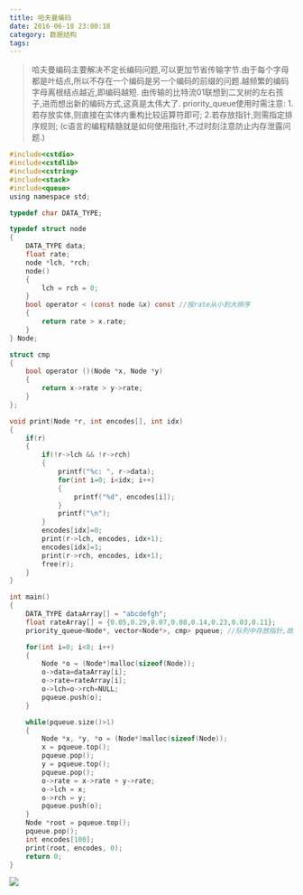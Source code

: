```yaml
---
title: 哈夫曼编码
date: 2016-06-18 23:00:18
category: 数据结构
tags:
---
```

> 哈夫曼编码主要解决不定长编码问题,可以更加节省传输字节.由于每个字母都是叶结点,所以不存在一个编码是另一个编码的前缀的问题.越频繁的编码字母离根结点越近,即编码越短.
> 由传输的比特流01联想到二叉树的左右孩子,进而想出新的编码方式,这真是太伟大了.
> priority_queue使用时需注意:
> 1.若存放实体,则直接在实体内重构比较运算符即可;
> 2.若存放指针,则需指定排序规则;
> (c语言的编程精髓就是如何使用指针,不过时刻注意防止内存泄露问题.)

```c
#include<cstdio>
#include<cstdlib>
#include<cstring>
#include<stack>
#include<queue>
using namespace std;

typedef char DATA_TYPE;

typedef struct node
{
    DATA_TYPE data;
    float rate;
    node *lch, *rch;
    node()
    {
        lch = rch = 0;
    }
    bool operator < (const node &x) const //按rate从小到大排序
    {
        return rate > x.rate;
    }
} Node;

struct cmp
{
    bool operator ()(Node *x, Node *y)
    {
        return x->rate > y->rate;
    }
};

void print(Node *r, int encodes[], int idx)
{
    if(r)
    {
        if(!r->lch && !r->rch)
        {
            printf("%c: ", r->data);
            for(int i=0; i<idx; i++)
            {
                printf("%d", encodes[i]);
            }
            printf("\n");
        }
        encodes[idx]=0;
        print(r->lch, encodes, idx+1);
        encodes[idx]=1;
        print(r->rch, encodes, idx+1);
        free(r);
    }
}

int main()
{
    DATA_TYPE dataArray[] = "abcdefgh";
    float rateArray[] = {0.05,0.29,0.07,0.08,0.14,0.23,0.03,0.11};
    priority_queue<Node*, vector<Node*>, cmp> pqueue; //队列中存放指针,故需指定比较器cmp

    for(int i=0; i<8; i++)
    {
        Node *o = (Node*)malloc(sizeof(Node));
        o->data=dataArray[i];
        o->rate=rateArray[i];
        o->lch=o->rch=NULL;
        pqueue.push(o);
    }

    while(pqueue.size()>1)
    {
        Node *x, *y, *o = (Node*)malloc(sizeof(Node));
        x = pqueue.top();
        pqueue.pop();
        y = pqueue.top();
        pqueue.pop();
        o->rate = x->rate + y->rate;
        o->lch = x;
        o->rch = y;
        pqueue.push(o);
    }
    Node *root = pqueue.top();
    pqueue.pop();
    int encodes[100];
    print(root, encodes, 0);
    return 0;
}

```
![](http://o6ibfi17w.bkt.clouddn.com/images/huffman.png)